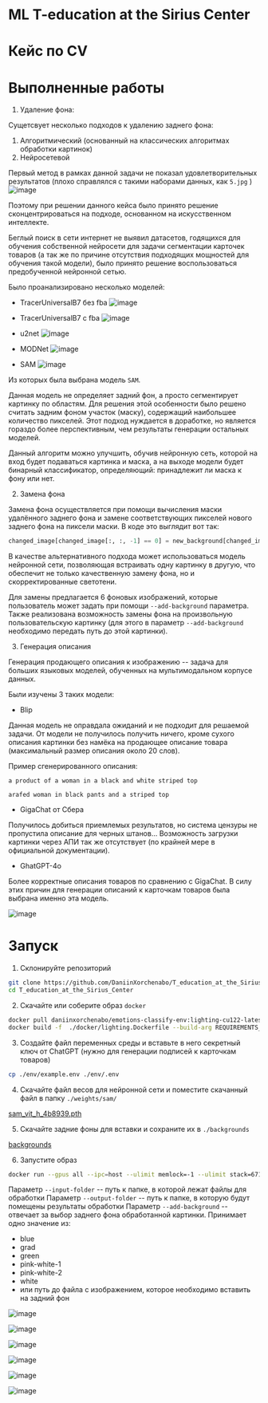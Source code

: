 # ML T-education at the Sirius Center

# Кейс по CV

# Выполненные работы

1. Удаление фона:

Сущетсвует несколько подходов к удалению заднего фона:

1. Алгоритмический (основанный на классических алгоритмах обработки картинок)
2. Нейросетевой

Первый метод в рамках данной задачи не показал удовлетворительных результатов (плохо справлялся с такими наборами данных, как `5.jpg` )
![image](https://github.com/user-attachments/assets/a6572684-c4ef-4bec-b198-ed0c6be0cf17)

Поэтому при решении данного кейса было принято решение 
сконцентрироваться на подходе, основанном на искусственном интеллекте.

Беглый поиск в сети интернет не выявил датасетов, годящихся для обучения собственной нейросети для задачи сегментации карточек товаров 
(а так же по причине отсутствия подходящих мощностей для обучения такой модели), 
было принято решение воспользоваться предобученной нейронной сетью.

Было проанализировано несколько моделей:
* TracerUniversalB7 без fba
![image](https://github.com/user-attachments/assets/9fc9785f-0db7-4043-a202-c1b10c052e83)

* TracerUniversalB7 с fba
![image](https://github.com/user-attachments/assets/e9f4f142-8024-468b-908e-a675cc25a8a5)

* u2net
![image](https://github.com/user-attachments/assets/d2a99569-9241-4bb7-84a5-f3a30f3e6a2a)

* MODNet
![image](https://github.com/user-attachments/assets/603746c2-ec41-4180-92d3-1f0b193e7f0a)

* SAM
![image](https://github.com/user-attachments/assets/eb6f38fb-4f50-4b2d-889b-b971ac23727c)

Из которых была выбрана модель `SAM`.

Данная модель не определяет задний фон, а просто сегментирует картинку по областям. 
Для решения этой особенности было решено считать задним фоном участок (маску), 
содержащий наибольшее количество пикселей. Этот подход нуждается в доработке, 
но является гораздо более перспективным, чем результаты генерации остальных моделей.

Данный алгоритм можно улучшить, обучив нейронную сеть, которой на вход будет подаваться картинка и маска, 
а на выходе модели будет бинарный классификатор, определяющий: принадлежит ли маска к фону или нет.

2. Замена фона

Замена фона осуществляется при помощи вычисления маски удалённого заднего фона и замене соответствующих пикселей нового заднего фона на пиксели маски.
В коде это выглядит вот так:

```python
changed_image[changed_image[:, :, -1] == 0] = new_background[changed_image[:, :, -1] == 0]
```

В качестве альтернативного подхода может использоваться модель нейронной сети, 
позволяющая встраивать одну картинку в другую, что обеспечит не только качественную замену фона, 
но и скорректированные светотени.

Для замены предлагается 6 фоновых изображений, которые пользователь может задать при помощи `--add-background` параметра.
Также реализована возможность замены фона на произвольную пользовательскую картинку 
(для этого в параметр `--add-background` необходимо передать путь до этой картинки).

3. Генерация описания

Генерация продающего описания к изображению -- задача для больших языковых моделей, обученных на мультимодальном корпусе данных.

Были изучены 3 таких модели:

* Blip

Данная модель не оправдала ожиданий и не подходит для решаемой задачи. От модели не получилось получить ничего, 
кроме сухого описания картинки без намёка на продающее описание товара (максимальный размер описания около 20 слов).

Пример сгенерированного описания:

    a product of a woman in a black and white striped top

    arafed woman in black pants and a striped top

* GigaChat от Сбера

Получилось добиться приемлемых результатов, но система цензуры не пропустила описание для черных штанов...
Возможность загрузки картинки через АПИ так же отсутствует (по крайней мере в официальной документации).

* GhatGPT-4o

Более корректные описания товаров по сравнению с GigaChat. 
В силу этих причин для генерации описаний к карточкам товаров была выбрана именно эта модель.

![image](https://github.com/user-attachments/assets/18f1ff88-263b-450b-9401-607218a19cec)

# Запуск
1. Склонируйте репозиторий

```bash
git clone https://github.com/DaniinXorchenabo/T_education_at_the_Sirius_Center.git
cd T_education_at_the_Sirius_Center
```

2. Скачайте или соберите образ `docker`

```bash
docker pull daniinxorchenabo/emotions-classify-env:lighting-cu122-latest
docker build -f  ./docker/lighting.Dockerfile --build-arg REQUIREMENTS_FILE=cu_12_2.txt . -t daniinxorchenabo/emotions-classify-env:lighting-cu122-latest
```

3. Создайте файл переменных среды и вставьте в него секретный ключ от ChatGPT (нужно для генерации подписей к карточкам товаров)

```bash
cp ./env/example.env ./env/.env 
```

4. Скачайте файл весов для нейронной сети и поместите скачанный файл в папку `./weights/sam/`

[sam_vit_h_4b8939.pth](https://dl.fbaipublicfiles.com/segment_anything/sam_vit_h_4b8939.pth)

5. Скачайте задние фоны для вставки и сохраните их в `./backgrounds`

[backgrounds](https://disk.yandex.ru/d/7MulssjrgPeArQ)

6. Запустите образ
```bash
docker run --gpus all --ipc=host --ulimit memlock=-1 --ulimit stack=67108864  -p 0.0.0.0:8888:8888 -p 0.0.0.0:6006:6006 --rm -it -v .:/workspace/NN  --volume  /$(pwd)/notebooks/jupyter_config:/root/.jupyter  daniinxorchenabo/emotions-classify-env:lighting-cu122-latest python src/main.py --input-folder /workspace/NN/data/raw --output-folder /workspace/NN/data/res 
```

Параметр `--input-folder` -- путь к папке, в которой лежат файлы для обработки
Параметр `--output-folder` -- путь к папке, в которую будут помещены результаты обработки
Параметр `--add-background` -- отвечает за выбор заднего фона обработанной картинки. Принимает одно значение из:
* blue
* grad
* green
* pink-white-1
* pink-white-2
* white
* или путь до файла с изображением, которое необходимо вставить на задний фон


![image](https://github.com/user-attachments/assets/a6572684-c4ef-4bec-b198-ed0c6be0cf17)

![image](https://github.com/user-attachments/assets/e9f4f142-8024-468b-908e-a675cc25a8a5)

![image](https://github.com/user-attachments/assets/9fc9785f-0db7-4043-a202-c1b10c052e83)

![image](https://github.com/user-attachments/assets/d2a99569-9241-4bb7-84a5-f3a30f3e6a2a)

![image](https://github.com/user-attachments/assets/603746c2-ec41-4180-92d3-1f0b193e7f0a)

![image](https://github.com/user-attachments/assets/eb6f38fb-4f50-4b2d-889b-b971ac23727c)



